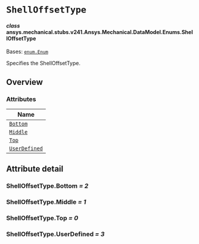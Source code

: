 <!-- vale off -->

<a id="shelloffsettype"></a>

# `ShellOffsetType`

<a id="ansys.mechanical.stubs.v241.Ansys.Mechanical.DataModel.Enums.ShellOffsetType"></a>

#### *class* ansys.mechanical.stubs.v241.Ansys.Mechanical.DataModel.Enums.ShellOffsetType

Bases: [`enum.Enum`](https://docs.python.org/3/library/enum.html#enum.Enum)

Specifies the ShellOffsetType.

<!-- !! processed by numpydoc !! -->

<a id="overview"></a>

## Overview

### Attributes

| Name |
| ----------------------------------------------- |
| [`Bottom`](#ShellOffsetType.Bottom) |
| [`Middle`](#ShellOffsetType.Middle) |
| [`Top`](#ShellOffsetType.Top) |
| [`UserDefined`](#ShellOffsetType.UserDefined) |

<a id="attribute-detail"></a>

## Attribute detail

<a id="ShellOffsetType.Bottom"></a>

### ShellOffsetType.Bottom *= 2*

<a id="ShellOffsetType.Middle"></a>

### ShellOffsetType.Middle *= 1*

<a id="ShellOffsetType.Top"></a>

### ShellOffsetType.Top *= 0*

<a id="ShellOffsetType.UserDefined"></a>

### ShellOffsetType.UserDefined *= 3*

<!-- vale on -->
